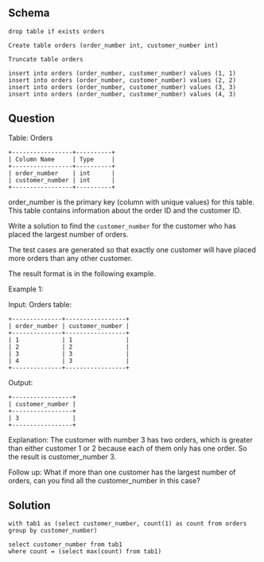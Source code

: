 ## Schema

```
drop table if exists orders

Create table orders (order_number int, customer_number int)

Truncate table orders

insert into orders (order_number, customer_number) values (1, 1)
insert into orders (order_number, customer_number) values (2, 2)
insert into orders (order_number, customer_number) values (3, 3)
insert into orders (order_number, customer_number) values (4, 3)
```

## Question

Table: Orders

```
+-----------------+----------+
| Column Name     | Type     |
+-----------------+----------+
| order_number    | int      |
| customer_number | int      |
+-----------------+----------+
```

order_number is the primary key (column with unique values) for this table.
This table contains information about the order ID and the customer ID.

 

Write a solution to find the `customer_number` for the customer who has placed the largest number of orders.

The test cases are generated so that exactly one customer will have placed more orders than any other customer.

The result format is in the following example.

 

Example 1:

Input: 
Orders table:
```
+--------------+-----------------+
| order_number | customer_number |
+--------------+-----------------+
| 1            | 1               |
| 2            | 2               |
| 3            | 3               |
| 4            | 3               |
+--------------+-----------------+
```
Output: 
```
+-----------------+
| customer_number |
+-----------------+
| 3               |
+-----------------+
```
Explanation: 
The customer with number 3 has two orders, which is greater than either customer 1 or 2 because each of them only has one order. 
So the result is customer_number 3.

 

Follow up: What if more than one customer has the largest number of orders, can you find all the customer_number in this case?


## Solution

```
with tab1 as (select customer_number, count(1) as count from orders
group by customer_number)

select customer_number from tab1
where count = (select max(count) from tab1)
```
